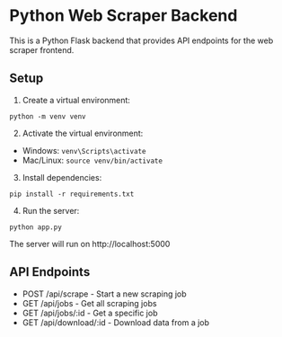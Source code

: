 
# Python Web Scraper Backend

This is a Python Flask backend that provides API endpoints for the web scraper frontend.

## Setup

1. Create a virtual environment:
```
python -m venv venv
```

2. Activate the virtual environment:
- Windows: `venv\Scripts\activate`
- Mac/Linux: `source venv/bin/activate`

3. Install dependencies:
```
pip install -r requirements.txt
```

4. Run the server:
```
python app.py
```

The server will run on http://localhost:5000

## API Endpoints

- POST /api/scrape - Start a new scraping job
- GET /api/jobs - Get all scraping jobs
- GET /api/jobs/:id - Get a specific job
- GET /api/download/:id - Download data from a job
